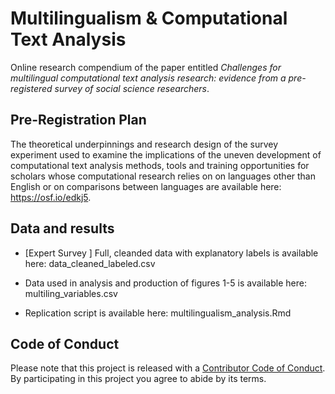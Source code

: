 # Multilingualism &amp; Computational Text Analysis
Online research compendium of the paper entitled _Challenges for multilingual computational text analysis research: evidence from a pre-registered survey of social science researchers_.

## Pre-Registration Plan
The theoretical underpinnings and research design of the survey experiment used to examine the implications of the uneven development of computational text analysis methods, tools and training opportunities for scholars whose computational research relies on on languages other than English or on comparisons between languages are available here: https://osf.io/edkj5.

## Data and results

* [Expert Survey ] Full, cleanded data with explanatory labels is available here: data_cleaned_labeled.csv

* Data used in analysis and production of figures 1-5 is available here: multiling_variables.csv

* Replication script is available here: multilingualism_analysis.Rmd

## Code of Conduct
Please note that this project is released with a [Contributor Code of Conduct](CONDUCT.md). By participating in this project you agree to abide by its terms.